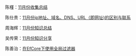 陈槿：[11月份收集总结](陈槿/index.md)

陈仕贵：[11月份ip地址、域名、DNS、URL（即网址)的区别与联系](陈仕贵/index.md)

周海辉：[11月份知识总结](周海辉/index.md)

吴传荣：[11月份知识分享](吴传荣/index.md)

陈善治：[在EfCore下使用全局过滤器](陈善治/index.md)
